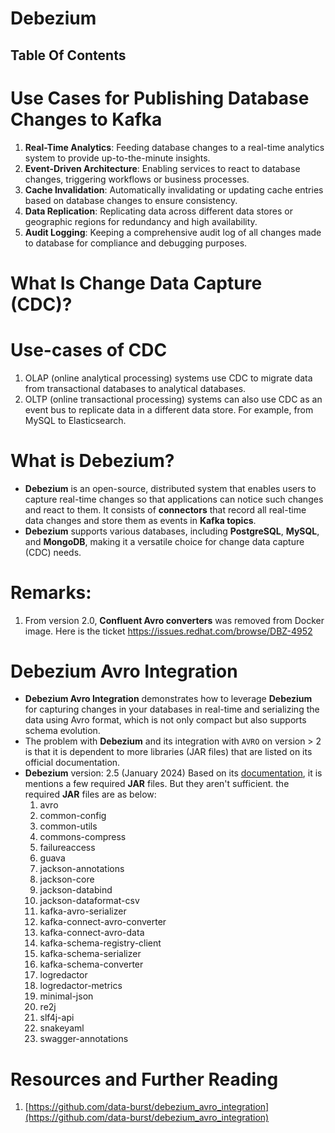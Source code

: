 # Debezium

## Table Of Contents

# Use Cases for Publishing Database Changes to Kafka

1. **Real-Time Analytics**: Feeding database changes to a real-time analytics system to provide up-to-the-minute insights.
2. **Event-Driven Architecture**: Enabling services to react to database changes, triggering workflows or business processes.
3. **Cache Invalidation**: Automatically invalidating or updating cache entries based on database changes to ensure consistency.
4. **Data Replication**: Replicating data across different data stores or geographic regions for redundancy and high availability.
5. **Audit Logging**: Keeping a comprehensive audit log of all changes made to database for compliance and debugging purposes.

# What Is Change Data Capture (CDC)?

# Use-cases of CDC

1. OLAP (online analytical processing) systems use CDC to migrate data from transactional databases to analytical databases.
2. OLTP (online transactional processing) systems can also use CDC as an event bus to replicate data in a different data store. For example, from MySQL to Elasticsearch.

# What is Debezium?

- **Debezium** is an open-source, distributed system that enables users to capture real-time changes so that applications can notice such changes and react to them. It consists of **connectors** that record all real-time data changes and store them as events in **Kafka topics**.
- **Debezium** supports various databases, including **PostgreSQL**, **MySQL**, and **MongoDB**, making it a versatile choice for change data capture (CDC) needs.

# Remarks:

1. From version 2.0, **Confluent Avro converters** was removed from Docker image. Here is the ticket https://issues.redhat.com/browse/DBZ-4952

# Debezium Avro Integration

- **Debezium Avro Integration** demonstrates how to leverage **Debezium** for capturing changes in your databases in real-time and serializing the data using Avro format, which is not only compact but also supports schema evolution.
- The problem with **Debezium** and its integration with `AVRO` on version > 2 is that it is dependent to more libraries (JAR files) that are listed on its official documentation.
- **Debezium** version: 2.5 (January 2024) Based on its [documentation](https://debezium.io/documentation/reference/2.5/configuration/avro.html), it is mentions a few required **JAR** files. But they aren't sufficient. the required **JAR** files are as below:
  1. avro
  2. common-config
  3. common-utils
  4. commons-compress
  5. failureaccess
  6. guava
  7. jackson-annotations
  8. jackson-core
  9. jackson-databind
  10. jackson-dataformat-csv
  11. kafka-avro-serializer
  12. kafka-connect-avro-converter
  13. kafka-connect-avro-data
  14. kafka-schema-registry-client
  15. kafka-schema-serializer
  16. kafka-schema-converter
  17. logredactor
  18. logredactor-metrics
  19. minimal-json
  20. re2j
  21. slf4j-api
  22. snakeyaml
  23. swagger-annotations

# Resources and Further Reading

1. [https://github.com/data-burst/debezium_avro_integration](https://github.com/data-burst/debezium_avro_integration)
